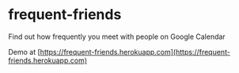 # frequent-friends
Find out how frequently you meet with people on Google Calendar

Demo at [https://frequent-friends.herokuapp.com](https://frequent-friends.herokuapp.com)
